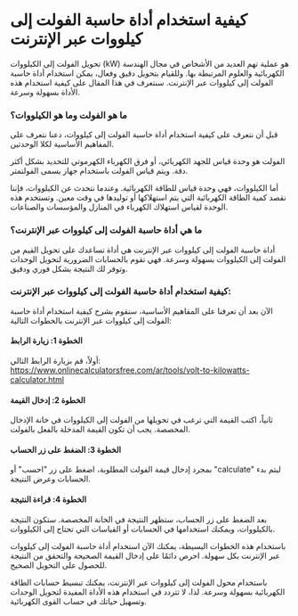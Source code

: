 كيفية استخدام أداة حاسبة الفولت إلى كيلووات عبر الإنترنت
========================================================

تحويل الفولت إلى الكيلووات (kW) هو عملية تهم العديد من الأشخاص في مجال الهندسة الكهربائية والعلوم المرتبطة بها. وللقيام بتحويل دقيق وفعال، يمكن استخدام أداة حاسبة الفولت إلى كيلووات عبر الإنترنت. سنتعرف في هذا المقال على كيفية استخدام هذه الأداة بسهولة وسرعة.

### ما هو الفولت وما هو الكيلووات؟

قبل أن نتعرف على كيفية استخدام أداة حاسبة الفولت إلى كيلووات، دعنا نتعرف على المفاهيم الأساسية لكلا الوحدتين.

الفولت هو وحدة قياس للجهد الكهربائي، أو فرق الكهرباء الكهرموتي للتحديد بشكل أكثر دقة. ويتم قياس الفولت باستخدام جهاز يسمى الفولتمتر.

أما الكيلووات، فهي وحدة قياس للطاقة الكهربائية. وعندما نتحدث عن الكيلووات، فإننا نقصد كمية الطاقة الكهربائية التي يتم استهلاكها أو توليدها في وقت معين. وتستخدم هذه الوحدة لقياس استهلاك الكهرباء في المنازل والمؤسسات والصناعات.

### ما هي أداة حاسبة الفولت إلى كيلووات عبر الإنترنت؟

أداة حاسبة الفولت إلى كيلووات عبر الإنترنت هي أداة تساعدك على تحويل القيم من الفولت إلى الكيلووات بسهولة وسرعة. فهي تقوم بالحسابات الضرورية لتحويل الوحدات وتوفر لك النتيجة بشكل فوري ودقيق.

### كيفية استخدام أداة حاسبة الفولت إلى كيلووات عبر الإنترنت:

الآن بعد أن تعرفنا على المفاهيم الأساسية، سنقوم بشرح كيفية استخدام أداة حاسبة الفولت إلى كيلووات عبر الإنترنت بالخطوات التالية:

#### الخطوة 1: زيارة الرابط

أولاً، قم بزيارة الرابط التالي: <https://www.onlinecalculatorsfree.com/ar/tools/volt-to-kilowatts-calculator.html>

#### الخطوة 2: إدخال القيمة

ثانياً، اكتب القيمة التي ترغب في تحويلها من الفولت إلى الكيلووات في خانة الإدخال المخصصة. يجب أن تكون القيمة المدخلة بالفعل بالفولت.

#### الخطوة 3: الضغط على زر الحساب

بمجرد إدخال قيمة الفولت المطلوبة، اضغط على زر "احسب" أو "calculate" ليتم بدء الحسابات وعرض النتيجة.

#### الخطوة 4: قراءة النتيجة

بعد الضغط على زر الحساب، ستظهر النتيجة في الخانة المخصصة. ستكون النتيجة بالكيلووات، ويمكنك استخدامها في الحسابات أو القياسات التي تحتاج إلى الكيلووات.

باستخدام هذه الخطوات البسيطة، يمكنك الآن استخدام أداة حاسبة الفولت إلى كيلووات عبر الإنترنت بكل سهولة. احرص دائمًا على إدخال القيمة الصحيحة والتحقق من النتيجة للحصول على التحويل الصحيح.

باستخدام محول الفولت إلى كيلووات عبر الإنترنت، يمكنك تبسيط حسابات الطاقة الكهربائية بسهولة وسرعة. لذا، لا تتردد في استخدام هذه الأداة المفيدة لتحويل الوحدات وتسهيل حياتك في حساب القوى الكهربائية.